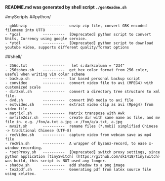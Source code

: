 

**README.md was generated by shell script `./genReadme.sh`**

#myScripts
##python/

	- gbkUnzip       ----------  unzip zip file, convert GBK encoded filename into UTF8
	- *gcal          ----------  [Deprecated] python script to convert Units, Currency using google service.
	- *ytdl          ----------  [Deprecated] python script to download youtube video, supports different quality/format options
##shell/

	- 256c.txt       ----------   let s:darkcolumn = "234"
	- 256tohex.sh    ----------  get hex color format from 256 color, useful when writing vim color scheme
	- backup.sh      ----------  tar based personal backup script
	- convideo       ----------  convert video file to avi (MPEG4) with customized scale
	- dir2xml.sh     ----------  convert a directory tree structure to xml file.
	- dvd.sh         ----------  convert DVD media to avi file
	- extvideo.sh    ----------  extract video clip as avi (Mpeg4) from video file
	- matrixT.sh     ----------  Matrix transpose with Awk
	- mvfile2dir.sh  ----------  create dir with same name as file, and mv file in. e.g. /foo/a.txt a.jpg -> /foo/a/a.txt, a.jpg
	- mvs2t.sh       ----------  rename files (*.mobi) simplified Chinese -> traditional Chinese (UTF-8)
	- recVideo.sh    ----------  capture video from webcam save as mp4 file
	- recWin.sh      ----------  A wrapper of byzanz-record, to ease x-window recording.
	- *setProxy.sh   ----------  [Deprecated] switch proxy settings, since python application [tinySwitch] (https://github.com/sk1418/tinyswitch) was build, this script is NOT used any longer.
	- shadow.sh      ----------  add shadow to a png image
	- tex2pdf.sh     ----------  Generating pdf from latex source file using xelatex.

